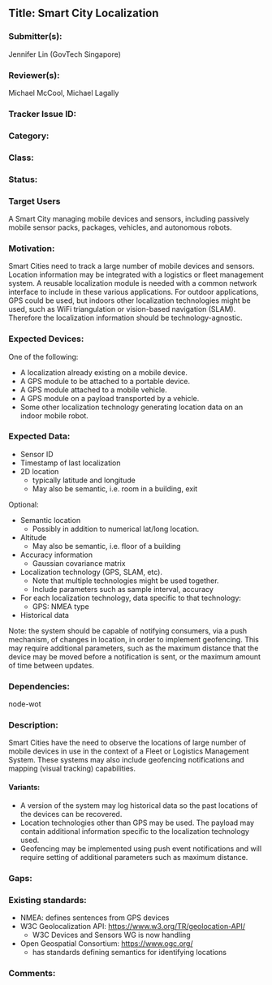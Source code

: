 ## Title: Smart City Localization

### Submitter(s): 

Jennifer Lin (GovTech Singapore)

### Reviewer(s):

Michael McCool, Michael Lagally

### Tracker Issue ID:

<please leave blank>

### Category:

<please leave blank>

### Class: 

<please leave blank>

### Status: 

<please leave blank>

### Target Users

A Smart City managing mobile devices and sensors,
including passively mobile sensor packs, packages,
vehicles, and autonomous robots.

### Motivation:

Smart Cities need to track a large number of mobile devices and sensors.
Location information may be integrated with a logistics or fleet management
system.
A reusable localization module is needed with a common network interface to
include in these various applications.
For outdoor applications, GPS 
could be used, but indoors other localization technologies might be 
used, such as WiFi triangulation or vision-based navigation (SLAM).
Therefore the localization information should be technology-agnostic.

### Expected Devices:

One of the following:
* A localization already existing on a mobile device.
* A GPS module to be attached to a portable device.
* A GPS module attached to a mobile vehicle.
* A GPS module on a payload transported by a vehicle.
* Some other localization technology generating location data on an
  indoor mobile robot.

### Expected Data:

* Sensor ID
* Timestamp of last localization
* 2D location
   * typically latitude and longitude
   * May also be semantic, i.e. room in a building, exit

Optional:
* Semantic location
   * Possibly in addition to numerical lat/long location.
* Altitude
   * May also be semantic, i.e. floor of a building
* Accuracy information
   * Gaussian covariance matrix
* Localization technology (GPS, SLAM, etc).  
   * Note that multiple technologies might be used together.
   * Include parameters such as sample interval, accuracy
* For each localization technology, data specific to that technology:
   * GPS: NMEA type
* Historical data

Note: the system should be capable of notifying consumers,
via a push mechanism, of changes in location, in order to implement
geofencing.  This may require additional parameters, such as the 
maximum distance that the device may be moved before a notification is
sent, or the maximum amount of time between updates.

### Dependencies:

node-wot

### Description:

Smart Cities have the need to observe the locations of 
large number of mobile devices 
in use in the context of a Fleet or Logistics Management System.
These systems may also include geofencing notifications and mapping
(visual tracking) capabilities.

#### Variants:

* A version of the system may log historical data so the past
  locations of the devices can be recovered.
* Location technologies other than GPS may be used.  The payload
  may contain additional information specific to the localization
  technology used.
* Geofencing may be implemented using push event notifications and
  will require setting of additional parameters such as maximum distance.

### Gaps:

<Describe any gaps that are not addressed in the current WoT work items>

### Existing standards:

* NMEA: defines sentences from GPS devices
* W3C Geolocalization API: https://www.w3.org/TR/geolocation-API/
   * W3C Devices and Sensors WG is now handling
* Open Geospatial Consortium: https://www.ogc.org/
   * has standards defining semantics for identifying locations

### Comments:

